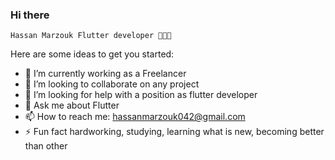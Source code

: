### Hi there
    Hassan Marzouk Flutter developer 👋👋👋

Here are some ideas to get you started:

- 🔭 I’m currently working as a Freelancer 
- 👯 I’m looking to collaborate on any project
- 🤔 I’m looking for help with a position as flutter developer
- 💬 Ask me about Flutter
- 📫 How to reach me: hassanmarzouk042@gmail.com 
- ⚡ Fun fact hardworking, studying, learning what is new, becoming better than other


